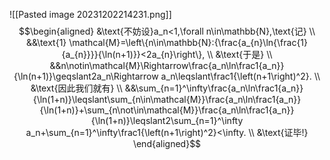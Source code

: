![[Pasted image 20231202214231.png]]
$$\begin{aligned}
&\text{不妨设}a_n<1,\forall n\in\mathbb{N},\text{记} \\
&&\text{1} \mathcal{M}=\left\{n\in\mathbb{N}:{\frac{a_{n}\ln{\frac{1}{a_{n}}}}{\ln(n+1)}}<2a_{n}\right\},  \\
&\text{于是} \\
&&n\notin\mathcal{M}\Rightarrow\frac{a_n\ln\frac1{a_n}}{\ln(n+1)}\geqslant2a_n\Rightarrow a_n\leqslant\frac1{\left(n+1\right)^2}. \\
&\text{因此我们就有} \\
&&\sum_{n=1}^\infty\frac{a_n\ln\frac1{a_n}}{\ln(1+n)}\leqslant\sum_{n\in\mathcal{M}}\frac{a_n\ln\frac1{a_n}}{\ln(1+n)}+\sum_{n\not\in\mathcal{M}}\frac{a_n\ln\frac1{a_n}}{\ln(1+n)}\leqslant2\sum_{n=1}^\infty a_n+\sum_{n=1}^\infty\frac1{\left(n+1\right)^2}<\infty. \\
&\text{证毕!}
\end{aligned}$$
